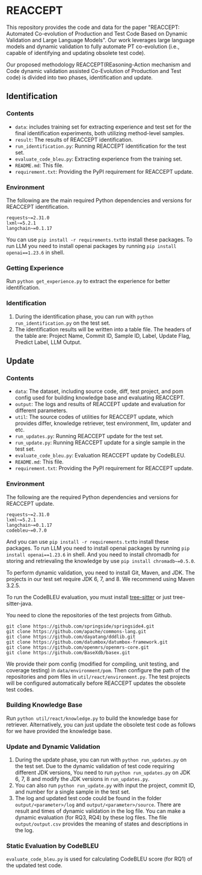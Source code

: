 # REACCEPT

This repository provides the code and data for the paper "REACCEPT: Automated Co-evolution of Production and Test Code Based on Dynamic Validation and Large Language Models". Our work leverages large language models and dynamic validation to fully automate PT co-evolution (i.e., capable of identifying and updating obsolete test code).

Our proposed methodology REACCEPT(REasoning-Action mechanism and Code dynamic validation assisted Co-Evolution of Production and Test code) is divided into two phases, identification and update. 



## Identification

### Contents

- `data`: includes training set for extracting experience and test set for the final identification experiments, both utilizing method-level samples.
- `result`: The results of REACCEPT identification.
- `run_identification.py`: Running REACCEPT identification for the test set.
- `evaluate_code_bleu.py`:  Extracting experience from the training set.
- `README.md`: This file.
- `requirement.txt`: Providing the PyPI requirement for REACCEPT update.

### Environment

The following are the main required Python dependencies and versions  for REACCEPT identification.

```
requests~=2.31.0
lxml~=5.2.1
langchain~=0.1.17
```

You can use `pip install -r requirements.txt`to install these packages. To run LLM you need to install openai packages by running `pip install openai==1.23.6` in shell. 

### Getting Experience

Run `python get_experience.py` to extract the experience for better identification. 

### Identification

1. During the identification phase, you can run with `python run_identification.py` on the test set. 
2. The identification results will be written into a table file. The headers of the table are: Project Name, Commit ID, Sample ID, Label, Update Flag, Predict Label, LLM Output.



## Update

### Contents

- `data`: The dataset, including source code, diff, test project, and pom config used for building knowledge base and evaluating REACCEPT.
- `output`: The logs and results of REACCEPT update and evaluation for different parameters.
- `util`: The source codes of utilities for REACCEPT update, which provides differ, knowledge retriever, test environment, llm, updater and etc.
- `run_updates.py`: Running REACCEPT update for the test set.
- `run_update.py`: Running REACCEPT update for a single sample in the test set.
- `evaluate_code_bleu.py`: Evaluation REACCEPT update by CodeBLEU.
- `README.md`: This file.
- `requirement.txt`: Providing the PyPI requirement for REACCEPT update.

### Environment

The following are the required Python dependencies and versions  for REACCEPT update.

```
requests~=2.31.0
lxml~=5.2.1
langchain~=0.1.17
codebleu~=0.7.0
```

And you can use `pip install -r requirements.txt`to install these packages. To run LLM you need to install openai packages by running `pip install openai==1.23.6` in shell. And you need to install chromadb for storing and retrievaling the knowledge by use `pip install chromadb~=0.5.0`.

To perform dynamic validation, you need to install Git, Maven, and JDK. The projects in our test set require JDK 6, 7, and 8. We recommend using Maven 3.2.5.

To run the CodeBLEU evaluation, you must install [tree-sitter](https://github.com/tree-sitter/tree-sitter) or just tree-sitter-java.

You need to clone the repositories of the test projects from Github. 

```
git clone https://github.com/springside/springside4.git
git clone https://github.com/apache/commons-lang.git
git clone https://github.com/dayatang/dddlib.git
git clone https://github.com/datumbox/datumbox-framework.git
git clone https://github.com/openmrs/openmrs-core.git
git clone https://github.com/BaseXdb/basex.git
```

We provide their pom config (modified for compiling, unit testing, and coverage testing) in `data/environment/pom`. Then configure the path of the repositories and pom files in `util/react/environment.py`. The test projects will be configured automatically before REACCEPT updates the obsolete test codes.

### Building Knowledge Base

Run `python util/react/knowledge.py` to build the knowledge base for retriever. Alternatively, you can just update the obsolete test code as follows for we have provided the knowledge base.

### Update and Dynamic Validation

1. During the update phase, you can run with `python run_updates.py` on the test set. Due to the dynamic validation of test code requiring different JDK versions, You need to run `python run_updates.py` on JDK 6, 7, 8 and modify the JDK versions in `run_updates.py`.
2. You can also run `python run_update.py` with input the project, commit ID, and number for a single sample in the test set.
3. The log and updated test code could be found in the folder `output/<parameter>/log` and `output/<parameter>/source`. There are result and times of dynamic validation in the log file. You can make a dynamic evaluation (for RQ3, RQ4) by these log files. The file `output/output.csv` provides the meaning of states and descriptions in the log.

### Static Evaluation by CodeBLEU

`evaluate_code_bleu.py` is used for calculating CodeBLEU score (for RQ1) of the updated test code.

